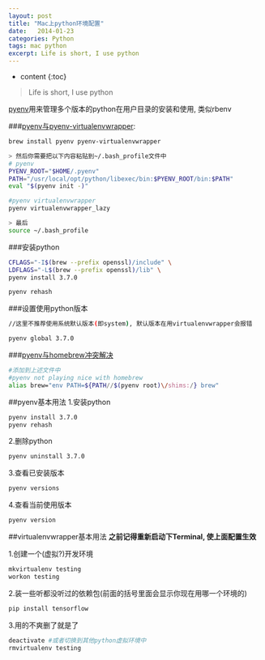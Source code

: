```yaml
---
layout: post
title: "Mac上python环境配置"
date:   2014-01-23
categories: Python
tags: mac python
excerpt: Life is short, I use python
---
```


* content
{:toc}

> Life is short, I use python

[pyenv][1]用来管理多个版本的python在用户目录的安装和使用, 类似rbenv

###[pyenv与pyenv-virtualenvwrapper][2]:

```sh
brew install pyenv pyenv-virtualenvwrapper

> 然后你需要把以下内容粘贴到~/.bash_profile文件中
# pyenv
PYENV_ROOT="$HOME/.pyenv"
PATH="/usr/local/opt/python/libexec/bin:$PYENV_ROOT/bin:$PATH"
eval "$(pyenv init -)"

#pyenv virtualenvwrapper
pyenv virtualenvwrapper_lazy

> 最后
source ~/.bash_profile
```

###安装python

```sh
CFLAGS="-I$(brew --prefix openssl)/include" \
LDFLAGS="-L$(brew --prefix openssl)/lib" \
pyenv install 3.7.0

pyenv rehash
```

###设置使用python版本

```sh
//这里不推荐使用系统默认版本(即system), 默认版本在用virtualenvwrapper会报错

pyenv global 3.7.0
```

###[pyenv与homebrew冲突解决][3]

```sh
#添加到上述文件中
#pyenv not playing nice with homebrew
alias brew="env PATH=${PATH//$(pyenv root)\/shims:/} brew"
```

##pyenv基本用法
1.安装python
```sh
pyenv install 3.7.0
pyenv rehash
```

2.删除python
```sh
pyenv uninstall 3.7.0
```

3.查看已安装版本
```sh
pyenv versions
```

4.查看当前使用版本
```sh
pyenv version
```

##virtualenvwrapper基本用法
__之前记得重新启动下Terminal, 使上面配置生效__

1.创建一个(虚拟?)开发环境

```sh
mkvirtualenv testing
workon testing
```

2.装一些听都没听过的依赖包(前面的括号里面会显示你现在用哪一个环境的)

```sh
pip install tensorflow
```

3.用的不爽删了就是了
```sh
deactivate #或者切换到其他python虚拟环境中
rmvirtualenv testing
```




  [1]: https://github.com/yyuu/pyenv
  [2]: https://segmentfault.com/a/1190000004162295#articleHeader1
  [3]: https://github.com/yyuu/pyenv/issues/106
